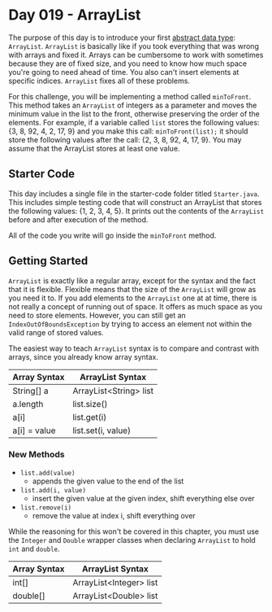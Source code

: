 # Day 019 - ArrayList

The purpose of this day is to introduce your first [abstract data type](https://en.wikipedia.org/wiki/Abstract_data_type): `ArrayList`. `ArrayList` is basically like if you took everything that was wrong with arrays and fixed it. Arrays can be cumbersome to work with sometimes because they are of fixed size, and you need to know how much space you're going to need ahead of time. You also can't insert elements at specific indices. `ArrayList` fixes all of these problems.

For this challenge, you will be implementing a method called `minToFront`. This method takes an `ArrayList` of integers as a parameter and moves the minimum value in the list to the front, otherwise preserving the order of the elements. For example, if a variable called `list` stores the following values: {3, 8, 92, 4, 2, 17, 9} and you make this call: `minToFront(list);` it should store the following values after the call: {2, 3, 8, 92, 4, 17, 9}. You may assume that the ArrayList stores at least one value.

## Starter Code

This day includes a single file in the starter-code folder titled `Starter.java`. This includes simple testing code that will construct an ArrayList that stores the following values: {1, 2, 3, 4, 5}. It prints out the contents of the `ArrayList` before and after execution of the method.

All of the code you write will go inside the `minToFront` method.
  
## Getting Started

`ArrayList` is exactly like a regular array, except for the syntax and the fact that it is flexible. Flexible means that the size of the `ArrayList` will grow as you need it to. If you add elements to the `ArrayList` one at at time, there is not really a concept of running out of space. It offers as much space as you need to store elements. However, you can still get an `IndexOutOfBoundsException` by trying to access an element not within the valid range of stored values.

The easiest way to teach `ArrayList` syntax is to compare and contrast with arrays, since you already know array syntax.

| Array Syntax  | ArrayList Syntax        |
| ------------- | ----------------------- |
| String\[] a   | ArrayList\<String\> list  |
| a.length      | list.size()             |
| a[i]          | list.get(i)             |
| a[i] = value  | list.set(i, value)      |
  
### New Methods

* `list.add(value)`
  * appends the given value to the end of the list
* `list.add(i, value)`
  * insert the given value at the given index, shift everything else over
* `list.remove(i)`
  * remove the value at index i, shift everything over
  
While the reasoning for this won't be covered in this chapter, you must use the `Integer` and `Double` wrapper classes when declaring `ArrayList` to hold `int` and `double`.
  
| Array Syntax  | ArrayList Syntax         |
| ------------- | ------------------------ |
| int\[]        | ArrayList\<Integer\> list  |
| double\[]     | ArrayList\<Double\> list   |


